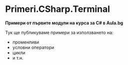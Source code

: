 ﻿# Primeri.CSharp.Terminal
**Примери от първите модули на курса за С# в Aula.bg**

Тук ще публикуваме примери за използването на:
* променливи
* условни оператори
* цикли
* и т.н.
